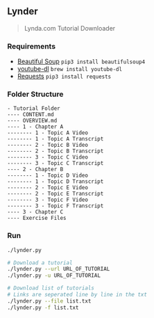 ## Lynder
> Lynda.com Tutorial Downloader

### Requirements
- [Beautiful Soup](https://www.crummy.com/software/BeautifulSoup/bs4/doc/)
  `pip3 install beautifulsoup4`
- [youtube-dl](https://rg3.github.io/youtube-dl/)
  `brew install youtube-dl`
- [Requests](http://docs.python-requests.org/en/master/)
  `pip3 install requests`

### Folder Structure
```
- Tutorial Folder
---- CONTENT.md
---- OVERVIEW.md
---- 1 - Chapter A
-------- 1 - Topic A Video
-------- 1 - Topic A Transcript
-------- 2 - Topic B Video
-------- 2 - Topic B Transcript
-------- 3 - Topic C Video
-------- 3 - Topic C Transcript
---- 2 - Chapter B
-------- 1 - Topic D Video
-------- 1 - Topic D Transcript
-------- 2 - Topic E Video
-------- 2 - Topic E Transcript
-------- 3 - Topic F Video
-------- 3 - Topic F Transcript
---- 3 - Chapter C
---- Exercise Files
```

### Run
```bash
./lynder.py

# Download a tutorial
./lynder.py --url URL_OF_TUTORIAL
./lynder.py -u URL_OF_TUTORIAL

# Download list of tutorials
# Links are seperated line by line in the txt
./lynder.py --file list.txt
./lynder.py -f list.txt
```
